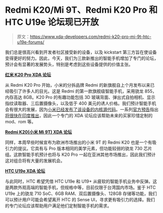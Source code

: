 # Redmi K20/Mi 9T、Redmi K20 Pro 和 HTC U19e 论坛现已开放

> 原文：<https://www.xda-developers.com/redmi-k20-pro-mi-9t-htc-u19e-forums/>

我们总是很高兴看到开发者社区接受新的设备，以及 kickstart 第三方旨在使设备变得更好的努力。因此，今天，我们为三款新推出的智能手机增加了专门的论坛，预计会有显著的发展势头，特别是考虑到这些设备提供的价值主张。

**[红米 K20 Pro XDA 论坛](https://forum.xda-developers.com/k20-pro)**

从 Redmi K20 Pro 开始，小米的分拆品牌 Redmi 的新旗舰自上个月发布以来已经吸引了许多人的目光。这是 Redmi 的第一款旗舰级智能手机，采用骁龙 855，内存高达 8GB。K20 Pro 的有趣功能包括 3D 玻璃背面、弹出式自拍相机、显示指纹读取器、三后置摄像头，以及低于 400 美元的诱人价格。我们预计智能手机会有很大的发展，因为[小米已经发布了该设备的内核源代码](https://www.xda-developers.com/redmi-k20-pro-5g-xiaomi-mi-mix-3-kernel-sources/)。一系列[官方预告](https://twitter.com/manukumarjain/status/1135079389446647811)指出[将很快在印度推出](https://twitter.com/manukumarjain/status/1135487562796027904)，因此一个专门的 XDA 论坛应该帮助未来的买家珍惜定制的 mod、rom 等。

**[Redmi K20(小米 Mi 9T) XDA 论坛](https://forum.xda-developers.com/mi-9t)**

同样，本周早些时候宣布为欧洲市场推出的小米 9T 的 Redmi K20 也是一个有吸引力的提议。它具有与 Pro 版本相同的美学元素，但功能较弱的骁龙 730 芯片组。这款智能手机预计也将与 K20 Pro 一起在亚洲其他市场推出，因此我们预计这对组合将有大量的发展机会。

**[HTC U19e XDA 论坛](https://forum.xda-developers.com/htc-u19e)**

与此同时，HTC 希望凭借 HTC U19e 和 U19+ 从疲软的智能手机业务中反弹。这是两款外观高端的智能手机，但规格中等，目前仅限于台湾国内市场。鉴于 HTC U19e 上的骁龙 710 SoC、6GB RAM、双后置摄像头、128GB 存储等功能，我们可以预计用户可能会希望离开 HTC 的 Sense UI，寻求更有吸引力的选择。我们的专门论坛应该帮助用户满足他们定制智能手机的需求。
